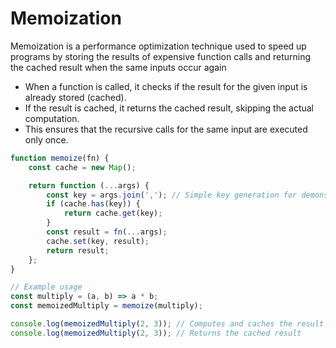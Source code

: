 # Memoization
Memoization is a performance optimization technique used to speed up programs by storing the results of expensive function calls and returning the cached result when the same inputs occur again


* When a function is called, it checks if the result for the given input is already stored (cached).
* If the result is cached, it returns the cached result, skipping the actual computation.
* This ensures that the recursive calls for the same input are executed only once.

```javascript
function memoize(fn) {
    const cache = new Map();

    return function (...args) {
        const key = args.join(','); // Simple key generation for demonstration
        if (cache.has(key)) {
            return cache.get(key);
        }
        const result = fn(...args);
        cache.set(key, result);
        return result;
    };
}

// Example usage
const multiply = (a, b) => a * b;
const memoizedMultiply = memoize(multiply);

console.log(memoizedMultiply(2, 3)); // Computes and caches the result
console.log(memoizedMultiply(2, 3)); // Returns the cached result
```
